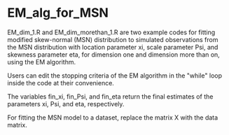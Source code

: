 # EM_alg_for_MSN

EM_dim_1.R and EM_dim_morethan_1.R are two example codes for fitting modified skew-normal (MSN) distribution to simulated observations from the MSN distribution with location parameter xi, scale parameter Psi, and skewness parameter eta, for dimension one and dimension more than on, using the
EM algorithm.

Users can edit the stopping criteria of the EM algorithm in the "while" loop inside the code at their convenience.

The variables fin_xi, fin_Psi, and fin_eta return the final estimates of the parameters xi, Psi, and eta, respectively.

For fitting the MSN model to a dataset, replace the matrix X with the data matrix.
